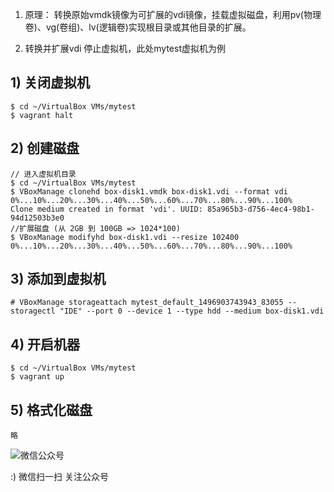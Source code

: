 <!--
author: os4uinfo
head: https://os4u.info/blog/img/sun.png
date: 2017-05-21
title: vagrant管理虚拟机--扩展磁盘
tags: Chef
images: https://os4u.info/blog/img/sun.png
category: Chef
status: publish
summary: 了解下vagrant管理虚拟机扩展磁盘。
-->


1. 原理：
   转换原始vmdk镜像为可扩展的vdi镜像，挂载虚拟磁盘，利用pv(物理卷)、vg(卷组)、lv(逻辑卷)实现根目录或其他目录的扩展。
 
2. 转换并扩展vdi
   停止虚拟机，此处mytest虚拟机为例

## 1) 关闭虚拟机

```
$ cd ~/VirtualBox VMs/mytest 
$ vagrant halt
```

## 2) 创建磁盘

```
// 进入虚拟机目录
$ cd ~/VirtualBox VMs/mytest  
$ VBoxManage clonehd box-disk1.vmdk box-disk1.vdi --format vdi  
0%...10%...20%...30%...40%...50%...60%...70%...80%...90%...100%
Clone medium created in format 'vdi'. UUID: 85a965b3-d756-4ec4-98b1-94d12503b3e0
//扩展磁盘 (从 2GB 到 100GB => 1024*100)
$ VBoxManage modifyhd box-disk1.vdi --resize 102400
0%...10%...20%...30%...40%...50%...60%...70%...80%...90%...100% 
```

## 3) 添加到虚拟机
```
# VBoxManage storageattach mytest_default_1496903743943_83055 --storagectl "IDE" --port 0 --device 1 --type hdd --medium box-disk1.vdi  
```

## 4) 开启机器

```
$ cd ~/VirtualBox VMs/mytest 
$ vagrant up
```

## 5) 格式化磁盘

```
略
```


![微信公众号](https://www.os4u.info/wx.jpg) 

:) 微信扫一扫 关注公众号 